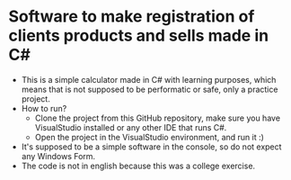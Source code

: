 # Software to make registration of clients products and sells made in C#

* This is a simple calculator made in C# with learning purposes, which means that is not supposed to be performatic or safe, only a practice project.
* How to run?
  * Clone the project from this GitHub repository, make sure you have VisualStudio installed or any other IDE that runs C#.
  *  Open the project in the VisualStudio environment, and run it :)
* It's supposed to be a simple software in the console, so do not expect any Windows Form.
* The code is not in english because this was a college exercise.
